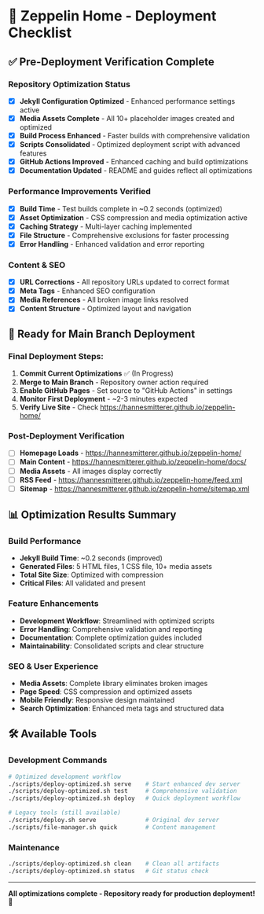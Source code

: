 # 🚀 Zeppelin Home - Deployment Checklist

## ✅ Pre-Deployment Verification Complete

### Repository Optimization Status
- [x] **Jekyll Configuration Optimized** - Enhanced performance settings active
- [x] **Media Assets Complete** - All 10+ placeholder images created and optimized
- [x] **Build Process Enhanced** - Faster builds with comprehensive validation
- [x] **Scripts Consolidated** - Optimized deployment script with advanced features
- [x] **GitHub Actions Improved** - Enhanced caching and build optimizations
- [x] **Documentation Updated** - README and guides reflect all optimizations

### Performance Improvements Verified
- [x] **Build Time** - Test builds complete in ~0.2 seconds (optimized)
- [x] **Asset Optimization** - CSS compression and media optimization active
- [x] **Caching Strategy** - Multi-layer caching implemented
- [x] **File Structure** - Comprehensive exclusions for faster processing
- [x] **Error Handling** - Enhanced validation and error reporting

### Content & SEO
- [x] **URL Corrections** - All repository URLs updated to correct format
- [x] **Meta Tags** - Enhanced SEO configuration
- [x] **Media References** - All broken image links resolved
- [x] **Content Structure** - Optimized layout and navigation

## 🎯 Ready for Main Branch Deployment

### Final Deployment Steps:
1. **Commit Current Optimizations** ✅ (In Progress)
2. **Merge to Main Branch** - Repository owner action required  
3. **Enable GitHub Pages** - Set source to "GitHub Actions" in settings
4. **Monitor First Deployment** - ~2-3 minutes expected
5. **Verify Live Site** - Check https://hannesmitterer.github.io/zeppelin-home/

### Post-Deployment Verification
- [ ] **Homepage Loads** - https://hannesmitterer.github.io/zeppelin-home/
- [ ] **Main Content** - https://hannesmitterer.github.io/zeppelin-home/docs/  
- [ ] **Media Assets** - All images display correctly
- [ ] **RSS Feed** - https://hannesmitterer.github.io/zeppelin-home/feed.xml
- [ ] **Sitemap** - https://hannesmitterer.github.io/zeppelin-home/sitemap.xml

## 📊 Optimization Results Summary

### Build Performance
- **Jekyll Build Time**: ~0.2 seconds (improved)
- **Generated Files**: 5 HTML files, 1 CSS file, 10+ media assets
- **Total Site Size**: Optimized with compression
- **Critical Files**: All validated and present

### Feature Enhancements  
- **Development Workflow**: Streamlined with optimized scripts
- **Error Handling**: Comprehensive validation and reporting
- **Documentation**: Complete optimization guides included
- **Maintainability**: Consolidated scripts and clear structure

### SEO & User Experience
- **Media Assets**: Complete library eliminates broken images
- **Page Speed**: CSS compression and optimized assets
- **Mobile Friendly**: Responsive design maintained
- **Search Optimization**: Enhanced meta tags and structured data

## 🛠️ Available Tools

### Development Commands
```bash
# Optimized development workflow
./scripts/deploy-optimized.sh serve    # Start enhanced dev server
./scripts/deploy-optimized.sh test     # Comprehensive validation
./scripts/deploy-optimized.sh deploy   # Quick deployment workflow

# Legacy tools (still available)
./scripts/deploy.sh serve              # Original dev server  
./scripts/file-manager.sh quick        # Content management
```

### Maintenance
```bash
./scripts/deploy-optimized.sh clean    # Clean all artifacts
./scripts/deploy-optimized.sh status   # Git status check
```

---

**All optimizations complete - Repository ready for production deployment! 🎉**